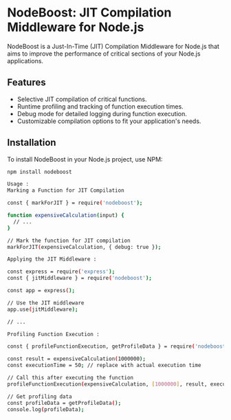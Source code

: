 # NodeBoost: JIT Compilation Middleware for Node.js

NodeBoost is a Just-In-Time (JIT) Compilation Middleware for Node.js that aims to improve the performance of critical sections of your Node.js applications.

## Features

- Selective JIT compilation of critical functions.
- Runtime profiling and tracking of function execution times.
- Debug mode for detailed logging during function execution.
- Customizable compilation options to fit your application's needs.

## Installation

To install NodeBoost in your Node.js project, use NPM:

```bash
npm install nodeboost

Usage :
Marking a Function for JIT Compilation

const { markForJIT } = require('nodeboost');

function expensiveCalculation(input) {
  // ...
}

// Mark the function for JIT compilation
markForJIT(expensiveCalculation, { debug: true });

Applying the JIT Middleware :

const express = require('express');
const { jitMiddleware } = require('nodeboost');

const app = express();

// Use the JIT middleware
app.use(jitMiddleware);

// ...

Profiling Function Execution :

const { profileFunctionExecution, getProfileData } = require('nodeboost');

const result = expensiveCalculation(1000000);
const executionTime = 50; // replace with actual execution time

// Call this after executing the function
profileFunctionExecution(expensiveCalculation, [1000000], result, executionTime);

// Get profiling data
const profileData = getProfileData();
console.log(profileData);
